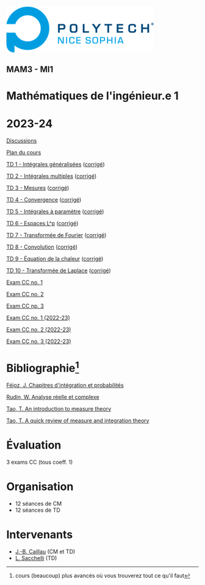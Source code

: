 ![PNS](logo-pns.png)
## MAM3 - MI1
# Mathématiques de l'ingénieur.e 1 
# 2023-24

[Discussions](https://github.com/pns-mam/mi1/discussions/1)

[Plan du cours](cm/cm.md)
    
[TD 1 - Intégrales généralisées](td1/td1.md)
([corrigé](td1/td1-corr.pdf))

[TD 2 - Intégrales multiples](td2/td2.md)
([corrigé](td2/td2-corr.pdf))

[TD 3 - Mesures](td3/td3.md)
([corrigé](td3/td3-corr.pdf))

[TD 4 - Convergence](td4/td4.md)
([corrigé](td4/td4-corr.pdf))

[TD 5 - Intégrales à paramètre](td5/td5.md)
([corrigé](td5/td5-corr.pdf))

[TD 6 - Espaces L^p](td6/td6.md)
([corrigé](td6/td6-corr.pdf))

[TD 7 - Transformée de Fourier](td7/td7.md)
([corrigé](td7/td7-corr.pdf))

[TD 8 - Convolution](td8/td8.md)
([corrigé](td8/td8-corr.pdf))

[TD 9 - Équation de la chaleur](td9/td9.md)
([corrigé](td9/td9-corr.pdf))

[TD 10 - Transformée de Laplace](td10/td10.pdf)
([corrigé](td10/td10-corr.pdf))

[Exam CC no. 1](exam-cc1/exam-cc1.md)

[Exam CC no. 2](exam-cc2/exam-cc2.md)

[Exam CC np. 3](exam-cc3/exam-cc3.md)

[Exam CC no. 1 (2022-23)](exam-cc1-old/exam-cc1.pdf)

[Exam CC no. 2 (2022-23)](exam-cc2-old/exam-cc2.md)

[Exam CC no. 3 (2022-23)](exam-cc3-old/exam-cc3.md)

# Bibliographie[^1]
[Féjoz, J. Chapitres d'intégration et probabilités](https://www.ceremade.dauphine.fr/~fejoz/Integration/integration-probabilites.pdf)

[Rudin, W. Analyse réelle et complexe](https://www.dunod.com/sciences-techniques/analyse-reelle-et-complexe-cours-et-exercices-0)

[Tao, T. An introduction to measure theory](https://terrytao.files.wordpress.com/2012/12/gsm-126-tao5-measure-book.pdf)

[Tao, T. A quick review of measure and integration theory](https://terrytao.wordpress.com/2009/01/01/245b-notes-0-a-quick-review-of-measure-and-integration-theory)

[^1]: cours (beaucoup) plus avancés où vous trouverez tout ce qu'il faut

# Évaluation
3 exams CC (tous coeff. 1)

# Organisation
- 12 séances de CM
- 12 séances de TD

# Intervenants
- [J.-B. Caillau](mailto:jean-baptiste.caillau@univ-cotedazur.fr) (CM et TD)
- [L. Sacchelli](mailto:ludovic.sacchelli@inria.fr) (TD)
